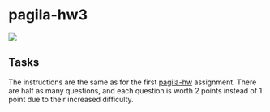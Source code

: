 # pagila-hw3
[![](https://github.com/amytam01/pagila-hw3/workflows/tests/badge.svg)](https://github.com/amytam01/pagila-hw3/actions?query=workflow%3Atests)

## Tasks

The instructions are the same as for the first [pagila-hw](https://github.com/mikeizbicki/pagila-hw) assignment.
There are half as many questions, and each question is worth 2 points instead of 1 point due to their increased difficulty.
